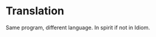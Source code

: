 # Translation

Same program, different language.  In spirit if not in Idiom.

<!-- tags: metappet -->
